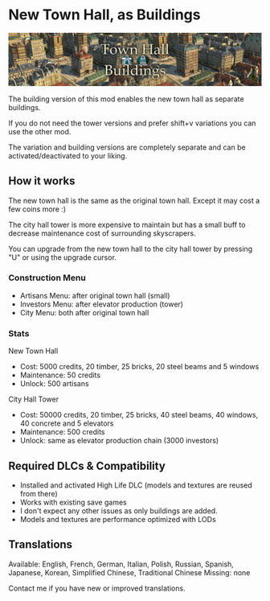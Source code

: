 # New Town Hall, as Buildings

![](./banner.png)

The building version of this mod enables the new town hall as separate buildings.

If you do not need the tower versions and prefer shift+v variations you can use the other mod.

The variation and building versions are completely separate and can be activated/deactivated to your liking.

## How it works

The new town hall is the same as the original town hall. Except it may cost a few coins more :)

The city hall tower is more expensive to maintain but has a small buff to decrease maintenance cost of surrounding skyscrapers.

You can upgrade from the new town hall to the city hall tower by pressing "U" or using the upgrade cursor.

### Construction Menu

- Artisans Menu: after original town hall (small)
- Investors Menu: after elevator production (tower)
- City Menu: both after original town hall

### Stats

New Town Hall

- Cost: 5000 credits, 20 timber, 25 bricks, 20 steel beams and 5 windows
- Maintenance: 50 credits
- Unlock: 500 artisans

City Hall Tower

- Cost: 50000 credits, 20 timber, 25 bricks, 40 steel beams, 40 windows, 40 concrete and 5 elevators
- Maintenance: 500 credits
- Unlock: same as elevator production chain (3000 investors)


## Required DLCs & Compatibility

- Installed and activated High Life DLC (models and textures are reused from there)
- Works with existing save games
- I don't expect any other issues as only buildings are added.
- Models and textures are performance optimized with LODs

## Translations

Available: English, French, German, Italian, Polish, Russian, Spanish, Japanese, Korean, Simplified Chinese, Traditional Chinese
Missing: none

Contact me if you have new or improved translations.
